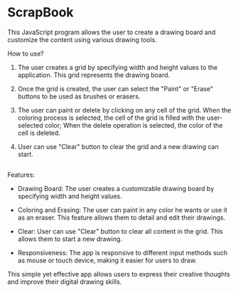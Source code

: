 # ScrapBook

This JavaScript program allows the user to create a drawing board and customize the content using various drawing tools.

How to use?

1. The user creates a grid by specifying width and height values to the application. This grid represents the drawing board.

2. Once the grid is created, the user can select the "Paint" or "Erase" buttons to be used as brushes or erasers.

3. The user can paint or delete by clicking on any cell of the grid. When the coloring process is selected, the cell of the grid is filled with the user-selected color; When the delete operation is selected, the color of the cell is deleted.

4. User can use "Clear" button to clear the grid and a new drawing can start.

##

Features:

- Drawing Board: The user creates a customizable drawing board by specifying width and height values.

- Coloring and Erasing: The user can paint in any color he wants or use it as an eraser. This feature allows them to detail and edit their drawings.

- Clear: User can use "Clear" button to clear all content in the grid. This allows them to start a new drawing.

- Responsiveness: The app is responsive to different input methods such as mouse or touch device, making it easier for users to draw.

This simple yet effective app allows users to express their creative thoughts and improve their digital drawing skills.
